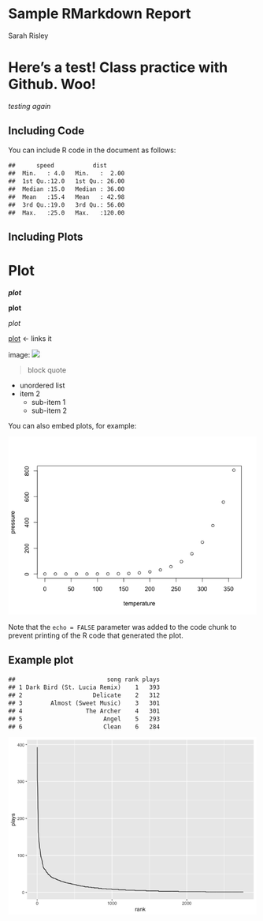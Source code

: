 Sample RMarkdown Report
================
Sarah Risley

# Here’s a test! Class practice with Github. Woo!

*testing again*

## Including Code

You can include R code in the document as follows:

    ##      speed           dist       
    ##  Min.   : 4.0   Min.   :  2.00  
    ##  1st Qu.:12.0   1st Qu.: 26.00  
    ##  Median :15.0   Median : 36.00  
    ##  Mean   :15.4   Mean   : 42.98  
    ##  3rd Qu.:19.0   3rd Qu.: 56.00  
    ##  Max.   :25.0   Max.   :120.00

## Including Plots

# Plot

***plot***

**plot**

*plot*

[plot](#plot) \<- links it

image: ![](path/to/smallorb.png)

> block quote

-   unordered list
-   item 2
    -   sub-item 1
    -   sub-item 2

You can also embed plots, for example:

![](template_Rmarkdown_files/figure-gfm/pressure-1.png)<!-- -->

Note that the `echo = FALSE` parameter was added to the code chunk to
prevent printing of the R code that generated the plot.

## Example plot

    ##                          song rank plays
    ## 1 Dark Bird (St. Lucia Remix)    1   393
    ## 2                    Delicate    2   312
    ## 3        Almost (Sweet Music)    3   301
    ## 4                  The Archer    4   301
    ## 5                       Angel    5   293
    ## 6                       Clean    6   284

![](template_Rmarkdown_files/figure-gfm/songs-1.png)<!-- -->
